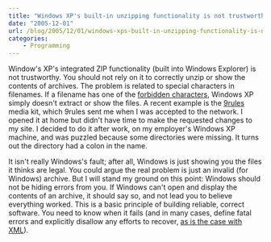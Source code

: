 ```yaml
---
title: "Windows XP's built-in unzipping functionality is not trustworthy"
date: "2005-12-01"
url: /blog/2005/12/01/windows-xps-built-in-unzipping-functionality-is-not-trustworthy/
categories:
    - Programming
---
```

Window's XP's integrated ZIP functionality (built into Windows Explorer) is not trustworthy. You should not rely on it to correctly unzip or show the contents of archives. The problem is related to special characters in filenames. If a filename has one of the [forbidden characters][1], Windows XP simply doesn't extract or show the files. A recent example is the [9rules][2] media kit, which 9rules sent me when I was accepted to the network. I opened it at home but didn't have time to make the requested changes to my site. I decided to do it after work, on my employer's Windows XP machine, and was puzzled because some directories were missing. It turns out the directory had a colon in the name.

It isn't really Windows's fault; after all, Windows is just showing you the files it thinks are legal. You could argue the real problem is just an invalid (for Windows) archive. But I will stand my ground on this point: Windows should not be hiding errors from you. If Windows can't open and display the contents of an archive, it should say so, and not lead you to believe everything worked. This is a basic principle of building reliable, correct software. You need to know when it fails (and in many cases, define fatal errors and explicitly disallow any efforts to recover, [as is the case with XML][3]).

 [1]: http://www.xaprb.com/blog/2005/11/17/maximizing-filesystem-portability/
 [2]: http://9rules.com
 [3]: http://www.w3.org/TR/REC-xml/#dt-fatal
